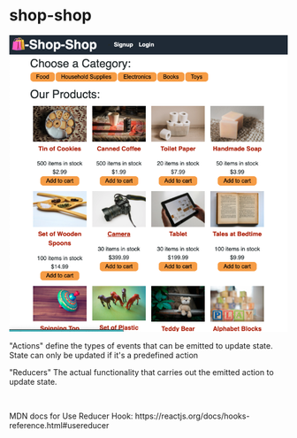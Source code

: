 # shop-shop
![screenshot of the website](./client/public/images/readme-screenshot.jpg)


<p></p>
<p>"Actions" define the types of events that can be emitted to update state. State can only be updated if it's a predefined action</p>
<p>"Reducers" The actual functionality that carries out the emitted action to update state.</p>
<br>
<p>MDN docs for Use Reducer Hook: https://reactjs.org/docs/hooks-reference.html#usereducer</p>




